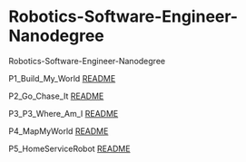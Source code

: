 # Robotics-Software-Engineer-Nanodegree
Robotics-Software-Engineer-Nanodegree

P1_Build_My_World [README](./P1_Build_My_World/README.md)

P2_Go_Chase_It [README](./P2_Go_Chase_It/README.md)

P3_P3_Where_Am_I [README](./P3_Where_Am_I/README.md)

P4_MapMyWorld [README](./P4_MapMyWorld/README.md)

P5_HomeServiceRobot [README](./P5_HomeServiceRobot/README.md)
